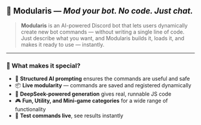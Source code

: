 ## 🥇 Modularis — *Mod your bot. No code. Just chat.*

> **Modularis** is an AI-powered Discord bot that lets users dynamically create new bot commands — without writing a single line of code.
> Just describe what you want, and Modularis builds it, loads it, and makes it ready to use — instantly.

---

### 🧠 What makes it special?

* 🔧 **Structured AI prompting** ensures the commands are useful and safe
* 📦 **Live modularity** — commands are saved and registered dynamically
* 🤖 **DeepSeek-powered generation** gives real, runnable JS code
* 🎮 **Fun, Utility, and Mini-game categories** for a wide range of functionality
* 🧪 **Test commands live**, see results instantly

